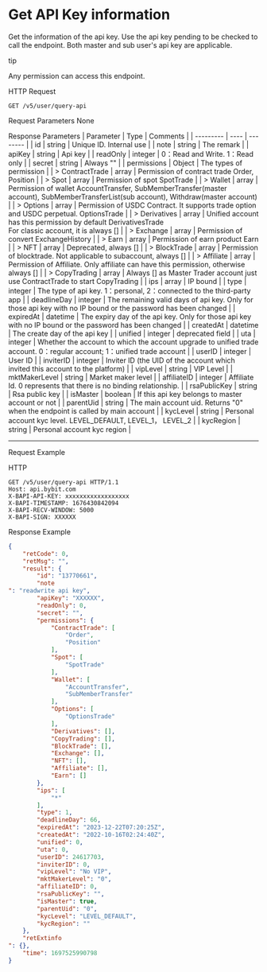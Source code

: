 # Get API Key information
Get the information of the api key. Use the api key pending to be checked to call the endpoint. Both master and sub user's api key are applicable.


tip

Any permission can access this endpoint.


HTTP Request
```http
GET /v5/user/query-api
```

Request Parameters
None



Response Parameters
| Parameter | Type | Comments |
| --------- | ---- | -------- |
| id | string | Unique ID. Internal use |
| note | string | The remark |
| apiKey | string | Api key |
| readOnly | integer | 0：Read and Write. 1：Read only |
| secret | string | Always "" |
| permissions | Object | The types of permission |
| > ContractTrade | array | Permission of contract trade Order, Position |
| > Spot | array | Permission of spot SpotTrade |
| > Wallet | array | Permission of wallet AccountTransfer, SubMemberTransfer(master account), SubMemberTransferList(sub account), Withdraw(master account) |
| > Options | array | Permission of USDC Contract. It supports trade option and USDC perpetual. OptionsTrade |
| > Derivatives | array | Unified account has this permission by default DerivativesTrade <br> For classic account, it is always [] |
| > Exchange | array | Permission of convert ExchangeHistory |
| > Earn | array | Permission of earn product Earn |
| > NFT | array | Deprecated, always [] |
| > BlockTrade | array | Permission of blocktrade. Not applicable to subaccount, always [] |
| > Affiliate | array | Permission of Affiliate. Only affiliate can have this permission, otherwise always [] |
| > CopyTrading | array | Always [] as Master Trader account just use ContractTrade to start CopyTrading |
| ips | array | IP bound |
| type | integer | The type of api key. 1：personal, 2：connected to the third-party app |
| deadlineDay | integer | The remaining valid days of api key. Only for those api key with no IP bound or the password has been changed |
| expiredAt | datetime | The expiry day of the api key. Only for those api key with no IP bound or the password has been changed |
| createdAt | datetime | The create day of the api key |
| unified | integer | deprecated field |
| uta | integer | Whether the account to which the account upgrade to unified trade account. 0：regular account; 1：unified trade account |
| userID | integer | User ID |
| inviterID | integer | Inviter ID (the UID of the account which invited this account to the platform) |
| vipLevel | string | VIP Level |
| mktMakerLevel | string | Market maker level |
| affiliateID | integer | Affiliate Id. 0 represents that there is no binding relationship. |
| rsaPublicKey | string | Rsa public key |
| isMaster | boolean | If this api key belongs to master account or not |
| parentUid | string | The main account uid. Returns "0" when the endpoint is called by main account |
| kycLevel | string | Personal account kyc level. LEVEL_DEFAULT, LEVEL_1， LEVEL_2 |
| kycRegion | string | Personal account kyc region |

---


Request Example

HTTP
 
  
```http
GET /v5/user/query-api HTTP/1.1
Host: api.bybit.com
X-BAPI-API-KEY: xxxxxxxxxxxxxxxxxx
X-BAPI-TIMESTAMP: 1676430842094
X-BAPI-RECV-WINDOW: 5000
X-BAPI-SIGN: XXXXXX
```

Response Example
```json
{
    "retCode": 0,
    "retMsg": "",
    "result": {
        "id": "13770661",
        "note
": "readwrite api key",
        "apiKey": "XXXXXX",
        "readOnly": 0,
        "secret": "",
        "permissions": {
            "ContractTrade": [
                "Order",
                "Position"
            ],
            "Spot": [
                "SpotTrade"
            ],
            "Wallet": [
                "AccountTransfer",
                "SubMemberTransfer"
            ],
            "Options": [
                "OptionsTrade"
            ],
            "Derivatives": [],
            "CopyTrading": [],
            "BlockTrade": [],
            "Exchange": [],
            "NFT": [],
            "Affiliate": [],
            "Earn": []
        },
        "ips": [
            "*"
        ],
        "type": 1,
        "deadlineDay": 66,
        "expiredAt": "2023-12-22T07:20:25Z",
        "createdAt": "2022-10-16T02:24:40Z",
        "unified": 0,
        "uta": 0,
        "userID": 24617703,
        "inviterID": 0,
        "vipLevel": "No VIP",
        "mktMakerLevel": "0",
        "affiliateID": 0,
        "rsaPublicKey": "",
        "isMaster": true,
        "parentUid": "0",
        "kycLevel": "LEVEL_DEFAULT",
        "kycRegion": ""
    },
    "retExtinfo
": {},
    "time": 1697525990798
}
```

